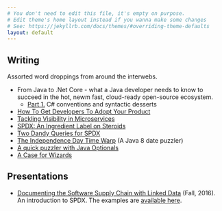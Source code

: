 ```yaml
---
# You don't need to edit this file, it's empty on purpose.
# Edit theme's home layout instead if you wanna make some changes
# See: https://jekyllrb.com/docs/themes/#overriding-theme-defaults
layout: default
---
```


## Writing
Assorted word droppings from around the interwebs.
 * From Java to .Net Core - what a Java developer needs to know to succeed in the hot, newm fast, cloud-ready open-source ecosystem.
   *  [Part 1.](https://developers.redhat.com/blog/2017/05/17/from-java-to-net-core-part-1/) C# conventions and syntactic desserts
 * [How To Get Developers To Adopt Your Product](https://developers.redhat.com/blog/2017/04/20/how-to-get-developers-to-adopt-your-product/)
 * [Tackling Visibility in Microservices](https://www.google.com/url?sa=t&rct=j&q=&esrc=s&source=web&cd=1&cad=rja&uact=8&ved=0ahUKEwiDosaIyZPTAhVhw1QKHUsADcQQFggcMAA&url=http%3A%2F%2Fblog.blackducksoftware.com%2Ftackling-visibility-microservices&usg=AFQjCNHKEBo6pzb7JnA6lNUR4MJY0uWU4Q&sig2=ifmhurXBOkOdylNI09zLDQ)
 * [SPDX: An Ingredient Label on Steroids](http://blog.blackducksoftware.com/spdx-ingredients-label-steroids)
 * [Two Dandy Queries for SPDX](https://nullpointerfactory.wordpress.com/2016/09/26/two-dandy-queries-for-spdx/)
 * [The Independence Day Time Warp](https://nullpointerfactory.wordpress.com/2016/04/03/independence-day-time-warp/) (A Java 8 date puzzler)
 * [A quick puzzler with Java Optionals](https://nullpointerfactory.wordpress.com/2016/03/30/this-may-or-may-not-have-bitten-me/)
 * [A Case for Wizards](http://themerlinwall.blogspot.com/2009/03/case-for-wizards.html)

## Presentations
* [Documenting the Software Supply Chain with Linked Data](https://bitbucket.org/yevster/supplychainswithlinkeddata/raw/HEAD/Documenting%20the%20Software%20Supply%20Chain%20with%20Linked%20Data.pdf) (Fall, 2016). 
 An introduction to SPDX. The examples are [available here](https://bitbucket.org/yevster/supplychainswithlinkeddata).

